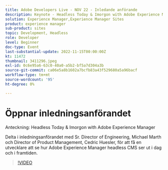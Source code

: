 ```yaml
---
title: Adobe Developers Live - NOV 22 - Inledande anförande
description: Keynote - Headless Today & Imorgon with Adobe Experience ManagerJoin us for the opening keynote with Sr. Director of Engineering, Michael Marth, and Director of Product Management, Cedric Huesler for a developer's look at the current and future of Adobe Experience Manager headless CMS.
solution: Experience Manager,Experience Manager Sites
product: experience manager
sub-product: sites
topic: Development, Headless
role: Developer
level: Beginner
doc-type: Event
last-substantial-update: 2022-11-15T00:00:00Z
kt: 11472
thumbnail: 3411296.jpeg
exl-id: 0c6e95a6-63c0-40a0-a5b2-bf5a7d304a3b
source-git-commit: ca06e5a8b1602a7bcfb83a43f529680a5a96bacf
workflow-type: tm+mt
source-wordcount: '95'
ht-degree: 0%

---
```


# Öppnar inledningsanförandet

Anteckning: Headless Today &amp; Imorgon with Adobe Experience Manager

Delta i inledningsanförandet med Sr. Director of Engineering, Michael Marth och Director of Product Management, Cedric Huesler, för att få en utvecklare att se hur Adobe Experience Manager headless CMS ser ut i dag och i framtiden.

>[!VIDEO](https://video.tv.adobe.com/v/3411296/?quality=12&learn=on)
